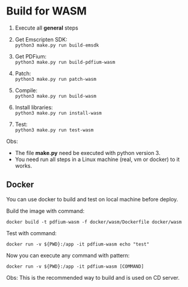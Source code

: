# Build for WASM

1. Execute all **general** steps

2. Get Emscripten SDK:  
```python3 make.py run build-emsdk```  

3. Get PDFium:  
```python3 make.py run build-pdfium-wasm```  

4. Patch:  
```python3 make.py run patch-wasm```  

5. Compile:  
```python3 make.py run build-wasm```  
  
6. Install libraries:  
```python3 make.py run install-wasm```  

7. Test:  
```python3 make.py run test-wasm```  

Obs:
- The file **make.py** need be executed with python version 3.  
- You need run all steps in a Linux machine (real, vm or docker) to it works.


## Docker

You can use docker to build and test on local machine before deploy.

Build the image with command:

```docker build -t pdfium-wasm -f docker/wasm/Dockerfile docker/wasm```

Test with command:

```docker run -v ${PWD}:/app -it pdfium-wasm echo "test"```

Now you can execute any command with pattern:

```docker run -v ${PWD}:/app -it pdfium-wasm [COMMAND]```

Obs: This is the recommended way to build and is used on CD server.